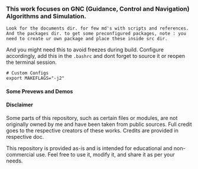 ### This work focuses on GNC (Guidance, Control and Navigation) Algorithms and Simulation.
```
Look for the documents dir. for few md's with scripts and references.
And the packages dir. to get some preconfigured packages, note : you need to create ur own package and place these inside src dir.
```

And you might need this to avoid freezes during build. Configure accordingly, add this in the `.bashrc` and dont forget to source it or reopen the terminal session.

```
# Custom Configs
export MAKEFLAGS="-j2"
```

#### Some Prevews and Demos


#### Disclaimer
Some parts of this repository, such as certain files or modules, are not originally owned by me and have been taken from public sources. Full credit goes to the respective creators of these works. Credits are provided in respective doc.

This repository is provided as-is and is intended for educational and non-commercial use. Feel free to use it, modify it, and share it as per your needs.
